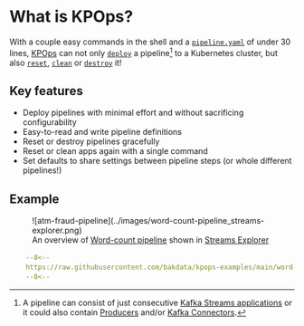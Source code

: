# What is KPOps?

With a couple easy commands in the shell and a [`pipeline.yaml`](#example) of under 30 lines, [KPOps](/) can not only [`deploy`](../references/cli-commands/#deploy) a pipeline[^1] to a Kubernetes cluster, but also [`reset`](../references/cli-commands/#reset), [`clean`](../references/cli-commands/#clean) or [`destroy`](../references/cli-commands/#destroy) it!
[^1]:
     A pipeline can consist of just consecutive [Kafka Streams applications](../references/components/#streamsapp) or it could also contain [Producers](../references/components/#producer) and/or [Kafka Connectors](../references/defaults/#kafkaconnector).

## Key features

- Deploy pipelines with minimal effort and without sacrificing configurability
- Easy-to-read and write pipeline definitions
- Reset or destroy pipelines gracefully
- Reset or clean apps again with a single command
- Set defaults to share settings between pipeline steps (or whole different pipelines!)

## Example

<figure markdown>
  ![atm-fraud-pipeline](../images/word-count-pipeline_streams-explorer.png)
  <figcaption>An overview of <a href="../getting-started/quick-start">Word-count pipeline</a> shown in <a href="https://github.com/bakdata/streams-explorer#streams-explorer" target="_blank">Streams Explorer</a></figcaption>
</figure>

```yaml title="Word-count pipeline.yaml"
    --8<--
    https://raw.githubusercontent.com/bakdata/kpops-examples/main/word-count/deployment/kpops/pipeline.yaml
    --8<--
```
